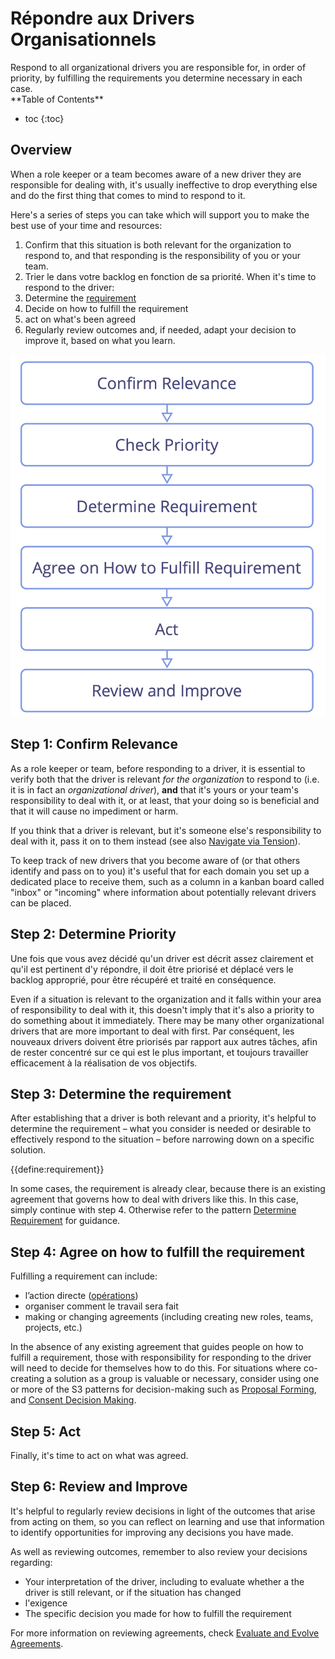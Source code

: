 # Répondre aux Drivers Organisationnels

<summary>
Respond to all organizational drivers you are responsible for, in order of priority, by fulfilling the requirements you determine necessary in each case.
</summary>


<only presets="jekyll">
**Table of Contents**

* toc
{:toc}

</only>

## Overview

When a role keeper or a team becomes aware of a new driver they are responsible for dealing with, it's usually ineffective to drop everything else and do the first thing that comes to mind to respond to it.

Here's a series of steps you can take which will support you to make the best use of your time and resources:


1. Confirm that this situation is both relevant for the organization to respond to, and that responding is the responsibility of you or your team.
2. Trier le dans votre backlog en fonction de sa priorité. When it's time to respond to the driver:
3. Determine the [requirement](glossary:requirement)
4. Decide on how to fulfill the requirement
5. act on what's been agreed
6. Regularly review outcomes and, if needed, adapt your decision to improve it, based on what you learn.


![Respond to Organziational Drivers](img/process/respond-to-org-drivers.png)


## Step 1: Confirm Relevance

As a role keeper or team, before responding to a driver, it is essential to verify both that the driver is relevant _for the organization_ to respond to (i.e. it is in fact an _organizational driver_), **and** that it's yours or your team's responsibility to deal with it, or at least, that your doing so is beneficial and that it will cause no impediment or harm.

If you think that a driver is relevant, but it's someone else's responsibility to deal with it, pass it on to them instead (see also [Navigate via Tension](section:navigate-via-tension)).

To keep track of new drivers that you become aware of (or that others identify and pass on to you) it's useful that for each domain you set up a dedicated place to receive them, such as a column in a kanban board called "inbox" or "incoming" where information about potentially relevant drivers can be placed.


## Step 2: Determine Priority

Une fois que vous avez décidé qu'un driver est décrit assez clairement et qu'il est pertinent d'y répondre, il doit être priorisé et déplacé vers le backlog approprié, pour être récupéré et traité en conséquence.

Even if a situation is relevant to the organization and it falls within your area of responsibility to deal with it, this doesn't imply that it's also a priority to do something about it immediately. There may be many other organizational drivers that are more important to deal with first. Par conséquent, les nouveaux drivers doivent être priorisés par rapport aux autres tâches, afin de rester concentré sur ce qui est le plus important, et toujours travailler efficacement à la réalisation de vos objectifs.


## Step 3: Determine the requirement

After establishing that a driver is both relevant and a priority, it's helpful to determine the requirement – what you consider is needed or desirable to effectively respond to the situation – before narrowing down on a specific solution.

{{define:requirement}}

In some cases, the requirement is already clear, because there is an existing agreement that governs how to deal with drivers like this. In this case, simply continue with step 4. Otherwise refer to the pattern [Determine Requirement](section:determine-requirements) for guidance.


## Step 4: Agree on how to fulfill the requirement

Fulfilling a requirement can include:

-   l’action directe ([opérations](glossary:operations))
-   organiser comment le travail sera fait
-   making or changing agreements (including creating new roles, teams, projects, etc.)

In the absence of any existing agreement that guides people on how to fulfill a requirement, those with responsibility for responding to the driver will need to decide for themselves how to do this. For situations where co-creating a solution as a group is valuable or necessary, consider using one or more of the S3 patterns for decision-making such as [Proposal Forming](section:proposal-forming), and [Consent Decision Making](section:consent-decision-making).


## Step 5: Act

Finally, it's time to act on what was agreed.


## Step 6: Review and Improve

It's helpful to regularly review decisions in light of the outcomes that arise from acting on them, so you can reflect on learning and use that information to identify opportunities for improving any decisions you have made.

As well as reviewing outcomes, remember to also review your decisions regarding:


-   Your interpretation of the driver, including to evaluate whether a the driver is still relevant, or if the situation has changed
-   l'exigence
-   The specific decision you made for how to fulfill the requirement

For more information on reviewing agreements, check [Evaluate and Evolve Agreements](section:evaluate-and-evolve-agreements).

